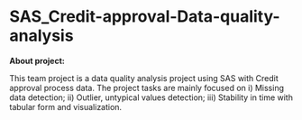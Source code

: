 # SAS_Credit-approval-Data-quality-analysis

**About project:**

This team project is a data quality analysis project using SAS with Credit approval process data. 
The project tasks are mainly focused on  i) Missing data detection; ii) Outlier, untypical values detection; iii) Stability in time with tabular form and visualization.

